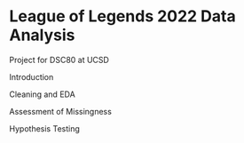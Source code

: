 # League of Legends 2022 Data Analysis
Project for DSC80 at UCSD




Introduction


Cleaning and EDA


Assessment of Missingness


Hypothesis Testing
